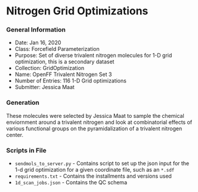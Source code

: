 # Nitrogen Grid Optimizations

### General Information
 - Date: Jan 16, 2020
 - Class: Forcefield Parameterization
 - Purpose: Set of diverse trivalent nitrogen molecules for 1-D grid optimization, this is a secondary dataset
 - Collection: GridOptimization
 - Name: OpenFF Trivalent Nitrogen Set 3
 - Number of Entries: 116 1-D Grid optimizations
 - Submitter: Jessica Maat

### Generation
These molecules were selected by Jessica Maat to sample the chemical enviornment around a trivalent nitrogen and look at combinatorial effects of various functional groups on the pyramidalization of a trivalent nitrogen center.

### Scripts in File
 - `sendmols_to_server.py` - Contains script to set up the json input for the 1-d grid optimization for a given coordinate file, such as an `*.sdf`
 - `requirements.txt` - Contains the installments and versions used
 - `1d_scan_jobs.json` - Contains the QC schema

